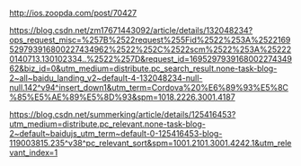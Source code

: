 http://ios.zoopda.com/post/70427

https://blog.csdn.net/zm17671443092/article/details/132048234?ops_request_misc=%257B%2522request%255Fid%2522%253A%2522169529793916800227434962%2522%252C%2522scm%2522%253A%252220140713.130102334..%2522%257D&request_id=169529793916800227434962&biz_id=0&utm_medium=distribute.pc_search_result.none-task-blog-2~all~baidu_landing_v2~default-4-132048234-null-null.142^v94^insert_down1&utm_term=Cordova%20%E6%89%93%E5%8C%85%E5%AE%89%E5%8D%93&spm=1018.2226.3001.4187

https://blog.csdn.net/summerking/article/details/125416453?utm_medium=distribute.pc_relevant.none-task-blog-2~default~baidujs_utm_term~default-0-125416453-blog-119003815.235^v38^pc_relevant_sort&spm=1001.2101.3001.4242.1&utm_relevant_index=1